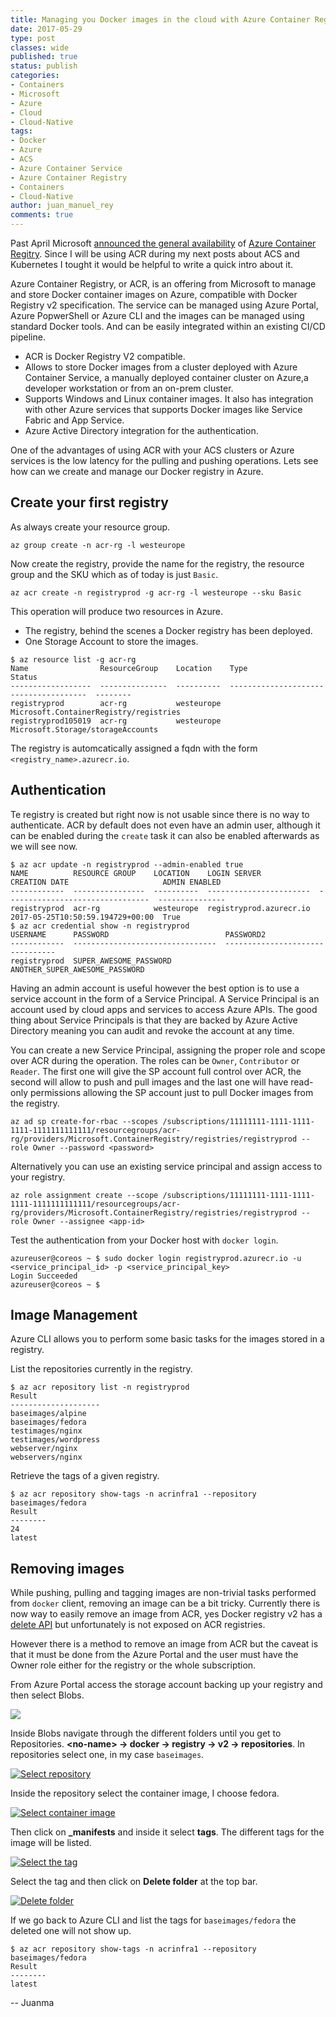 ```yaml
---
title: Managing you Docker images in the cloud with Azure Container Registry
date: 2017-05-29
type: post
classes: wide
published: true
status: publish
categories:
- Containers
- Microsoft
- Azure
- Cloud
- Cloud-Native
tags:
- Docker
- Azure
- ACS
- Azure Container Service
- Azure Container Registry
- Containers
- Cloud-Native
author: juan_manuel_rey
comments: true
---
```


Past April  Microsoft [announced the general availability](https://azure.microsoft.com/en-us/blog/azure-container-registry-now-generally-available/) of [Azure Container Regitry](https://azure.microsoft.com/en-us/services/container-registry/). Since I will be using ACR during my next posts about ACS and Kubernetes I tought it would be helpful to write a quick intro about it.

Azure Container Registry, or ACR, is an offering from Microsoft to manage and store Docker container images on Azure, compatible with Docker Registry v2 specification. The service can be managed using Azure Portal, Azure PopwerShell or Azure CLI and the images can be managed using standard Docker tools. And can be easily integrated within an existing CI/CD pipeline.

- ACR is Docker Registry V2 compatible.
- Allows to store Docker images from a cluster deployed with Azure Container Service, a manually deployed container cluster on Azure,a  developer workstation or from an on-prem cluster.
- Supports Windows and Linux container images. It also has integration with other Azure services that supports Docker images like Service Fabric and App Service.
- Azure Active Directory integration for the authentication.

One of the advantages of using ACR with your ACS clusters or Azure services is the low latency for the pulling and pushing operations. Lets see how can we create and manage our Docker registry in Azure.

## Create your first registry

As always create your resource group.

```
az group create -n acr-rg -l westeurope
```

Now create the registry, provide the name for the registry, the resource group and the SKU which as of today is just `Basic`.

```
az acr create -n registryprod -g acr-rg -l westeurope --sku Basic
```

This operation will produce two resources in Azure.

- The registry, behind the scenes a Docker registry has been deployed.
- One Storage Account to store the images.

```
$ az resource list -g acr-rg
Name                ResourceGroup    Location    Type                                    Status
------------------  ---------------  ----------  --------------------------------------  --------
registryprod        acr-rg           westeurope  Microsoft.ContainerRegistry/registries
registryprod105019  acr-rg           westeurope  Microsoft.Storage/storageAccounts
```

The registry is automcatically assigned a fqdn with the form `<registry_name>.azurecr.io`.

## Authentication

Te registry is created but right now is not usable since there is no way to authenticate. ACR by default does not even have an admin user, although it can be enabled during the `create` task it can also be enabled afterwards as we will see now.

```
$ az acr update -n registryprod --admin-enabled true
NAME          RESOURCE GROUP    LOCATION    LOGIN SERVER             CREATION DATE                     ADMIN ENABLED
------------  ----------------  ----------  -----------------------  --------------------------------  ---------------
registryprod  acr-rg            westeurope  registryprod.azurecr.io  2017-05-25T10:50:59.194729+00:00  True
$ az acr credential show -n registryprod
USERNAME      PASSWORD                          PASSWORD2
------------  --------------------------------  --------------------------------
registryprod  SUPER_AWESOME_PASSWORD            ANOTHER_SUPER_AWESOME_PASSWORD
```

Having an admin account is useful however the best option is to use a service account in the form of a Service Principal. A Service Principal is an account used by cloud apps and services to access Azure APIs. The good thing about Service Principals is that they are backed by Azure Active Directory meaning you can audit and revoke the account at any time. 

You can create a new Service Principal, assigning the proper role and scope over ACR during the operation. The roles can be `Owner`, `Contributor` or `Reader`. The first one will give the SP account full control over ACR, the second will allow to push and pull images and the last one will have read-only permissions allowing the SP account just to pull Docker images from the registry.

```
az ad sp create-for-rbac --scopes /subscriptions/11111111-1111-1111-1111-1111111111111/resourcegroups/acr-rg/providers/Microsoft.ContainerRegistry/registries/registryprod --role Owner --password <password>
```

Alternatively you can use an existing service principal and assign access to your registry.

```
az role assignment create --scope /subscriptions/11111111-1111-1111-1111-1111111111111/resourcegroups/acr-rg/providers/Microsoft.ContainerRegistry/registries/registryprod --role Owner --assignee <app-id>
```

Test the authentication from your Docker host with `docker login`.

```
azureuser@coreos ~ $ sudo docker login registryprod.azurecr.io -u <service_principal_id> -p <service_principal_key>
Login Succeeded
azureuser@coreos ~ $
```

## Image Management 

Azure CLI allows you to perform some basic tasks for the images stored in a registry.

List the repositories currently in the registry.

```
$ az acr repository list -n registryprod
Result
--------------------
baseimages/alpine
baseimages/fedora
testimages/nginx
testimages/wordpress
webserver/nginx
webservers/nginx
```

Retrieve the tags of a given registry.

```
$ az acr repository show-tags -n acrinfra1 --repository baseimages/fedora
Result
--------
24
latest
```

## Removing images

While pushing, pulling and tagging images are non-trivial tasks performed from `docker` client, removing an image can be a bit tricky. Currently there is now way to easily remove an image from ACR, yes Docker registry v2 has a [delete API](https://docs.docker.com/registry/spec/api/#deleting-an-image) but unfortunately is not exposed on ACR registries. 

However there is a method to remove an image from ACR but the caveat is that it must be done from the Azure Portal and the user must have the Owner role either for the registry or the whole subscription.

From Azure Portal access the storage account backing up your registry and then select Blobs.

[![](/assets/images/acr_delete_image_1.png)]({{site.url}}/assets/images/acr_delete_image_1.png)

Inside Blobs navigate through the different folders until you get to Repositories. **\<no-name\> -> docker -> registry -> v2 -> repositories**. In repositories select one, in my case `baseimages`.

[![](/assets/images/acr_delete_image_2.png "Select repository")]({{site.url}}/assets/images/acr_delete_image_2.png)

Inside the repository select the container image, I choose fedora.

[![](/assets/images/acr_delete_image_3.png "Select container image")]({{site.url}}/assets/images/acr_delete_image_3.png)

Then click on **_manifests** and inside it select **tags**. The different tags for the image will be listed.

[![](/assets/images/acr_delete_image_4.png "Select the tag")]({{site.url}}/assets/images/acr_delete_image_4.png)

Select the tag and then click on **Delete folder** at the top bar.

[![](/assets/images/acr_delete_image_5.png "Delete folder")]({{site.url}}/assets/images/acr_delete_image_5.png)

If we go back to Azure CLI and list the tags for `baseimages/fedora` the deleted one will not show up.

```
$ az acr repository show-tags -n acrinfra1 --repository baseimages/fedora
Result
--------
latest
```

-- Juanma
